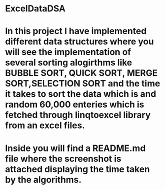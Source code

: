 # ExcelDataDSA
# In this project I have implemented different data structures where you will see the implementation of several sorting alogirthms like BUBBLE SORT, QUICK SORT, MERGE SORT,SELECTION SORT and the time it takes to sort the data which is and random 60,000 enteries which is fetched through linqtoexcel library from an excel files.
# Inside you will find a README.md file where the screenshot is attached displaying the time taken by the algorithms.
